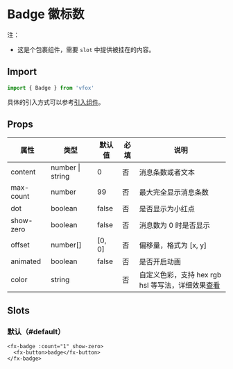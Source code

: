 # Badge 徽标数

注：

- 这是个包裹组件，需要 `slot` 中提供被挂在的内容。

## Import

```JavaScript
import { Badge } from 'vfox'
```

具体的引入方式可以参考[引入组件](../guide/import.md)。

## Props

| 属性      | 类型             | 默认值 | 必填 | 说明                                                                               |
| --------- | ---------------- | ------ | ---- | ---------------------------------------------------------------------------------- |
| content   | number \| string | 0      | 否   | 消息条数或者文本                                                                   |
| max-count | number           | 99     | 否   | 最大完全显示消息条数                                                               |
| dot       | boolean          | false  | 否   | 是否显示为小红点                                                                   |
| show-zero | boolean          | false  | 否   | 消息数为 0 时是否显示                                                              |
| offset    | number[]         | [0, 0] | 否   | 偏移量，格式为 [x, y]                                                              |
| animated  | boolean          | false  | 否   | 是否开启动画                                                                       |
| color     | string           |        | 否   | 自定义色彩，支持 hex rgb hsl 等写法，详细效果[查看](../design/color.md#自定义色彩) |

## Slots

### 默认（#default）

```Vue
<fx-badge :count="1" show-zero>
  <fx-button>badge</fx-button>
</fx-badge>
```

